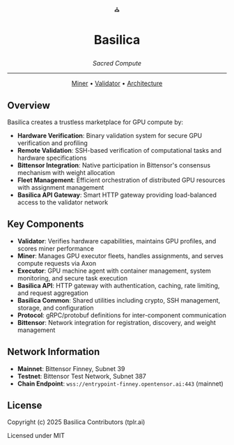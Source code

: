 <p align="center">⛪</p>

# <p align="center">Basilica</p>

<p align="center">
  <em>Sacred Compute</em>
</p>

---

<p align="center">
  <a href="docs/miner.md">Miner</a> • 
  <a href="docs/validator.md">Validator</a> • 
  <a href="docs/architecture.md">Architecture</a>
</p>

## Overview

Basilica creates a trustless marketplace for GPU compute by:

- **Hardware Verification**: Binary validation system for secure GPU verification and profiling
- **Remote Validation**: SSH-based verification of computational tasks and hardware specifications
- **Bittensor Integration**: Native participation in Bittensor's consensus mechanism with weight allocation
- **Fleet Management**: Efficient orchestration of distributed GPU resources with assignment management
- **Basilica API Gateway**: Smart HTTP gateway providing load-balanced access to the validator network

## Key Components

- **Validator**: Verifies hardware capabilities, maintains GPU profiles, and scores miner performance
- **Miner**: Manages GPU executor fleets, handles assignments, and serves compute requests via Axon
- **Executor**: GPU machine agent with container management, system monitoring, and secure task execution
- **Basilica API**: HTTP gateway with authentication, caching, rate limiting, and request aggregation
- **Basilica Common**: Shared utilities including crypto, SSH management, storage, and configuration
- **Protocol**: gRPC/protobuf definitions for inter-component communication
- **Bittensor**: Network integration for registration, discovery, and weight management

## Network Information

- **Mainnet**: Bittensor Finney, Subnet 39
- **Testnet**: Bittensor Test Network, Subnet 387
- **Chain Endpoint**: `wss://entrypoint-finney.opentensor.ai:443` (mainnet)

## License

Copyright (c) 2025 Basilica Contributors (tplr.ai)

Licensed under MIT
